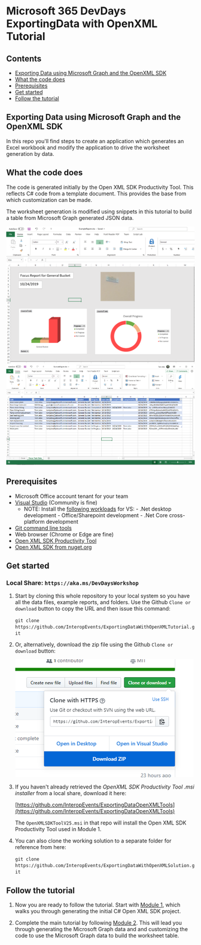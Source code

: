 # Microsoft 365 DevDays ExportingData with OpenXML Tutorial

## Contents

- [Exporting Data using Microsoft Graph and the OpenXML SDK](#exporting-data-using-microsoft-graph-and-the-openxml-sdk)
- [What the code does](#what-the-code-does)
- [Prerequisites](#prerequisites)
- [Get started](#get-started)
- [Follow the tutorial](#follow-the-tutorial)

## Exporting Data using Microsoft Graph and the OpenXML SDK 

In this repo you'll find steps to create an application which generates an Excel workbook and modify the application to drive the worksheet generation by data.

## What the code does

The code is generated initially by the Open XML SDK Productivity Tool. This reflects C# code from a template document. This provides the base from which customization can be made.

The worksheet generation is modified using snippets in this tutorial to build a table from Microsoft Graph generated JSON data.

![Report Cover](Assets/report_cover.png)
![Report Data Sheet](Assets/report_data.png)

## Prerequisites

- Microsoft Office account tenant for your team
- [Visual Studio](https://visualstudio.microsoft.com/downloads) (Community is fine)
  - NOTE: Install the [following workloads](Assets/vsinstallworkloads.png) for VS:
        - .Net desktop development
        - Office/Sharepoint development
        - .Net Core cross-platform development
- [Git command line tools](https://git-scm.com/downloads)
- Web browser (Chrome or Edge are fine)
- [Open XML SDK Productivity Tool](https://github.com/InteropEvents/ExportingDataOpenXMLTools)
- [Open XML SDK from nuget.org](https://www.nuget.org/packages/DocumentFormat.OpenXml)

## Get started

### Local Share: `https://aka.ms/DevDaysWorkshop`

1. Start by cloning this whole repository to your local system so you have all the data files, example reports, and folders. Use the Github `Clone or download` button to copy the URL and then issue this command:

    `git clone https://github.com/InteropEvents/ExportingDataWithOpenXMLTutorial.git`

1. Or, alternatively, download the zip file using the Github `Clone or download` button:

    ![Download Zipfile](Assets/downloadzip.png)

1. If you haven't already retrieved the *OpenXML SDK Productivity Tool .msi installer* from a local share, download it here:

    [https://github.com/InteropEvents/ExportingDataOpenXMLTools](https://github.com/InteropEvents/ExportingDataOpenXMLTools)

   The `OpenXMLSDKToolV25.msi` in that repo will install the Open XML SDK Productivity Tool used in Module 1.

1. You can also clone the working solution to a separate folder for reference from here: 

    `git clone https://github.com/InteropEvents/ExportingDataWithOpenXMLSolution.git`

## Follow the tutorial

1. Now you are ready to follow the tutorial. Start with [Module 1](Module1.md), which walks you through generating the initial C# Open XML SDK project.

1. Complete the main tutorial by following [Module 2](Module2.md). This will lead you through generating the Microsoft Graph data and  and customizing the code to use the Microsoft Graph data to build the worksheet table.

<!-- 1. If you have time, follow the [Advanced Module](AdvancedModule.md) to generate web extension parts which will pin or autoload the Excel add-in to this tutorial's workbook. -->
